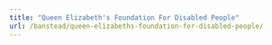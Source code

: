 ```yaml
---
title: "Queen Elizabeth's Foundation For Disabled People"
url: /banstead/queen-elizabeths-foundation-for-disabled-people/
---
```

